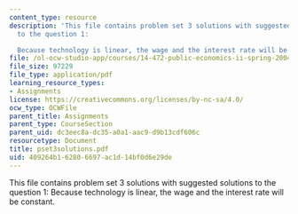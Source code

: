 ```yaml
---
content_type: resource
description: 'This file contains problem set 3 solutions with suggested solutions
  to the question 1:

  Because technology is linear, the wage and the interest rate will be constant.'
file: /ol-ocw-studio-app/courses/14-472-public-economics-ii-spring-2004/409264b162806697ac1d14bf0d6e29de_pset3solutions.pdf
file_size: 97229
file_type: application/pdf
learning_resource_types:
- Assignments
license: https://creativecommons.org/licenses/by-nc-sa/4.0/
ocw_type: OCWFile
parent_title: Assignments
parent_type: CourseSection
parent_uid: dc3eec8a-dc35-a0a1-aac9-d9b13cdf606c
resourcetype: Document
title: pset3solutions.pdf
uid: 409264b1-6280-6697-ac1d-14bf0d6e29de
---
```

This file contains problem set 3 solutions with suggested solutions to the question 1:
Because technology is linear, the wage and the interest rate will be constant.